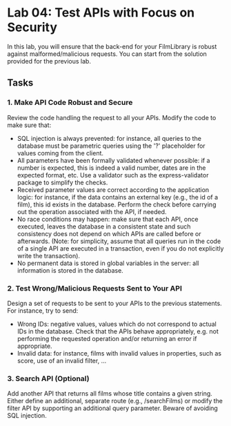# Lab 04: Test APIs with Focus on Security

In this lab, you will ensure that the back-end for your FilmLibrary is robust against malformed/malicious requests. You can start from the solution provided for the previous lab.

## Tasks

### 1. Make API Code Robust and Secure

Review the code handling the request to all your APIs. Modify the code to make sure that:
- SQL injection is always prevented: for instance, all queries to the database must be parametric queries using the '?' placeholder for values coming from the client.
- All parameters have been formally validated whenever possible: if a number is expected, this is indeed a valid number, dates are in the expected format, etc. Use a validator such as the express-validator package to simplify the checks.
- Received parameter values are correct according to the application logic: for instance, if the data contains an external key (e.g., the id of a film), this id exists in the database. Perform the check before carrying out the operation associated with the API, if needed.
- No race conditions may happen: make sure that each API, once executed, leaves the database in a consistent state and such consistency does not depend on which APIs are called before or afterwards. (Note: for simplicity, assume that all queries run in the code of a single API are executed in a transaction, even if you do not explicitly write the transaction).
- No permanent data is stored in global variables in the server: all information is stored in the database.

### 2. Test Wrong/Malicious Requests Sent to Your API

Design a set of requests to be sent to your APIs to the previous statements. For instance, try to send:
- Wrong IDs: negative values, values which do not correspond to actual IDs in the database. Check that the APIs behave appropriately, e.g. not performing the requested operation and/or returning an error if appropriate.
- Invalid data: for instance, films with invalid values in properties, such as score, use of an invalid filter, ...

### 3. Search API (Optional)

Add another API that returns all films whose title contains a given string. Either define an additional, separate route (e.g., /searchFilms) or modify the filter API by supporting an additional query parameter. Beware of avoiding SQL injection.
